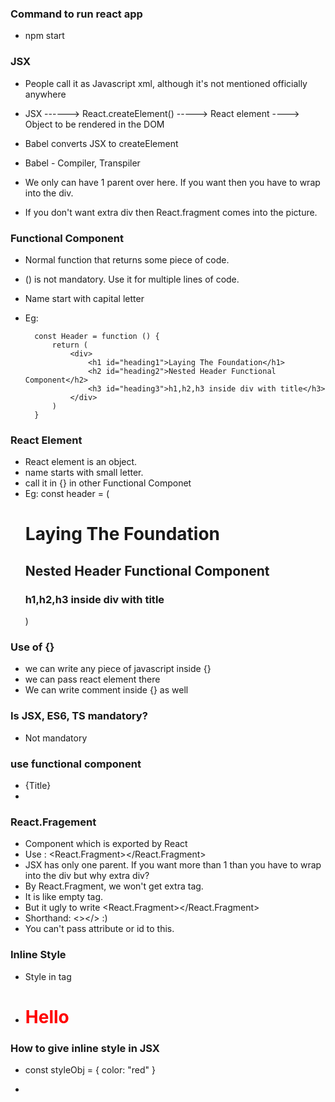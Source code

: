 ### Command to run react app

* npm start

### JSX

* People call it as Javascript xml, although it's not mentioned officially anywhere

*  JSX ------> React.createElement() -----> React element ----> Object to be rendered in the DOM

* Babel converts JSX to createElement
* Babel - Compiler, Transpiler
* We only can have 1 parent over here. If you want then you have to wrap into the div.
* If you don't want extra div then React.fragment comes into the picture. 

### Functional Component

* Normal function that returns some piece of code.
* () is not mandatory. Use it for multiple lines of code.  
* Name start with capital letter
* Eg:

        const Header = function () {
            return (
                <div>
                    <h1 id="heading1">Laying The Foundation</h1>
                    <h2 id="heading2">Nested Header Functional Component</h2>
                    <h3 id="heading3">h1,h2,h3 inside div with title</h3>
                </div>
            )
        }

### React Element

* React element is an object.
* name starts with small letter.
* call it in {} in other Functional Componet 
* Eg: 
const header = (
                <div>
                    <h1 id="heading1">Laying The Foundation</h1>
                    <h2 id="heading2">Nested Header Functional Component</h2>
                    <h3 id="heading3">h1,h2,h3 inside div with title</h3>
                </div>
            )

### Use of {}

* we can write any piece of javascript inside {}
* we can pass react element there
* We can write comment inside {} as well

### Is JSX, ES6, TS mandatory?

* Not mandatory

### use functional component

* {Title}
* <Title /> -self closing tag- most recommended way
* <Title></Title>

### React.Fragement

*  Component which is exported by React
* Use : <React.Fragment></React.Fragment>
* JSX has only one parent. If you want more than 1 than you have to wrap into the div but why extra div?
* By React.Fragment, we won't get extra tag.
* It is like empty tag.
* But it ugly to write <React.Fragment></React.Fragment>
* Shorthand: <></> :)
* You can't pass attribute or id to this.

### Inline Style

* Style in tag
* <h1 style="color:red">Hello</h1>

### How to give inline style in JSX

* const styleObj = {
    color: "red"
}

*  <ul style={styleObj}></ul>






